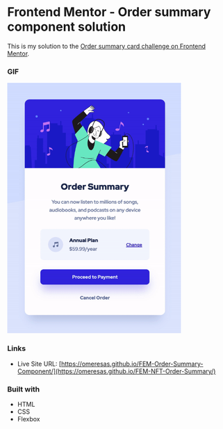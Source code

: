 # Frontend Mentor - Order summary component solution

This is my solution to the [Order summary card challenge on Frontend Mentor](https://www.frontendmentor.io/challenges/order-summary-component-QlPmajDUj).

### GIF

<p>
<img src="preview.gif" alt="drawing" width="400""/>
</p>

### Links

- Live Site URL: [https://omeresas.github.io/FEM-Order-Summary-Component/](https://omeresas.github.io/FEM-NFT-Order-Summary/)

### Built with

- HTML
- CSS
- Flexbox
